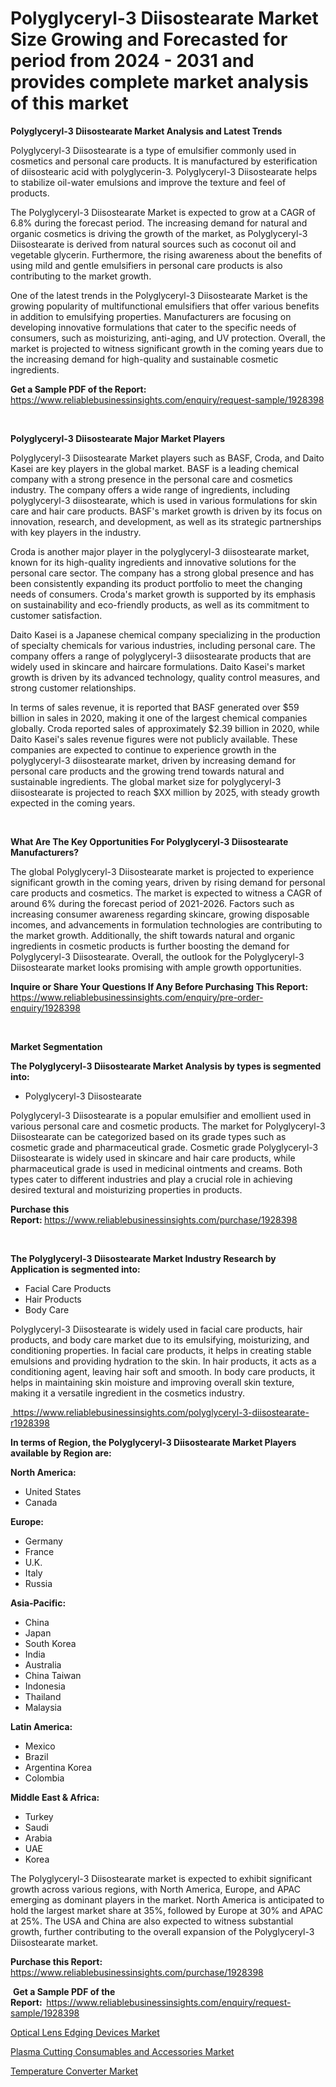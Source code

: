 <p><h1>Polyglyceryl-3 Diisostearate Market Size Growing and Forecasted for period from 2024 - 2031 and provides complete market analysis of this market</h1></p><p><strong>Polyglyceryl-3 Diisostearate Market Analysis and Latest Trends</strong></p>
<p><p>Polyglyceryl-3 Diisostearate is a type of emulsifier commonly used in cosmetics and personal care products. It is manufactured by esterification of diisostearic acid with polyglycerin-3. Polyglyceryl-3 Diisostearate helps to stabilize oil-water emulsions and improve the texture and feel of products.</p><p>The Polyglyceryl-3 Diisostearate Market is expected to grow at a CAGR of 6.8% during the forecast period. The increasing demand for natural and organic cosmetics is driving the growth of the market, as Polyglyceryl-3 Diisostearate is derived from natural sources such as coconut oil and vegetable glycerin. Furthermore, the rising awareness about the benefits of using mild and gentle emulsifiers in personal care products is also contributing to the market growth.</p><p>One of the latest trends in the Polyglyceryl-3 Diisostearate Market is the growing popularity of multifunctional emulsifiers that offer various benefits in addition to emulsifying properties. Manufacturers are focusing on developing innovative formulations that cater to the specific needs of consumers, such as moisturizing, anti-aging, and UV protection. Overall, the market is projected to witness significant growth in the coming years due to the increasing demand for high-quality and sustainable cosmetic ingredients.</p></p>
<p><strong>Get a Sample PDF of the Report:&nbsp;</strong> <a href="https://www.reliablebusinessinsights.com/enquiry/request-sample/1928398">https://www.reliablebusinessinsights.com/enquiry/request-sample/1928398</a></p>
<p>&nbsp;</p>
<p><strong>Polyglyceryl-3 Diisostearate Major Market Players</strong></p>
<p><p>Polyglyceryl-3 Diisostearate Market players such as BASF, Croda, and Daito Kasei are key players in the global market. BASF is a leading chemical company with a strong presence in the personal care and cosmetics industry. The company offers a wide range of ingredients, including polyglyceryl-3 diisostearate, which is used in various formulations for skin care and hair care products. BASF's market growth is driven by its focus on innovation, research, and development, as well as its strategic partnerships with key players in the industry.</p><p>Croda is another major player in the polyglyceryl-3 diisostearate market, known for its high-quality ingredients and innovative solutions for the personal care sector. The company has a strong global presence and has been consistently expanding its product portfolio to meet the changing needs of consumers. Croda's market growth is supported by its emphasis on sustainability and eco-friendly products, as well as its commitment to customer satisfaction.</p><p>Daito Kasei is a Japanese chemical company specializing in the production of specialty chemicals for various industries, including personal care. The company offers a range of polyglyceryl-3 diisostearate products that are widely used in skincare and haircare formulations. Daito Kasei's market growth is driven by its advanced technology, quality control measures, and strong customer relationships.</p><p>In terms of sales revenue, it is reported that BASF generated over $59 billion in sales in 2020, making it one of the largest chemical companies globally. Croda reported sales of approximately $2.39 billion in 2020, while Daito Kasei's sales revenue figures were not publicly available. These companies are expected to continue to experience growth in the polyglyceryl-3 diisostearate market, driven by increasing demand for personal care products and the growing trend towards natural and sustainable ingredients. The global market size for polyglyceryl-3 diisostearate is projected to reach $XX million by 2025, with steady growth expected in the coming years.</p></p>
<p>&nbsp;</p>
<p><strong>What Are The Key Opportunities For Polyglyceryl-3 Diisostearate Manufacturers?</strong></p>
<p><p>The global Polyglyceryl-3 Diisostearate market is projected to experience significant growth in the coming years, driven by rising demand for personal care products and cosmetics. The market is expected to witness a CAGR of around 6% during the forecast period of 2021-2026. Factors such as increasing consumer awareness regarding skincare, growing disposable incomes, and advancements in formulation technologies are contributing to the market growth. Additionally, the shift towards natural and organic ingredients in cosmetic products is further boosting the demand for Polyglyceryl-3 Diisostearate. Overall, the outlook for the Polyglyceryl-3 Diisostearate market looks promising with ample growth opportunities.</p></p>
<p><strong>Inquire or Share Your Questions If Any Before Purchasing This Report:</strong> <a href="https://www.reliablebusinessinsights.com/enquiry/pre-order-enquiry/1928398">https://www.reliablebusinessinsights.com/enquiry/pre-order-enquiry/1928398</a></p>
<p>&nbsp;</p>
<p><strong>Market Segmentation</strong></p>
<p><strong>The Polyglyceryl-3 Diisostearate Market Analysis by types is segmented into:</strong></p>
<p><ul><li>Polyglyceryl-3 Diisostearate</li></ul></p>
<p><p>Polyglyceryl-3 Diisostearate is a popular emulsifier and emollient used in various personal care and cosmetic products. The market for Polyglyceryl-3 Diisostearate can be categorized based on its grade types such as cosmetic grade and pharmaceutical grade. Cosmetic grade Polyglyceryl-3 Diisostearate is widely used in skincare and hair care products, while pharmaceutical grade is used in medicinal ointments and creams. Both types cater to different industries and play a crucial role in achieving desired textural and moisturizing properties in products.</p></p>
<p><strong>Purchase this Report:&nbsp;</strong><a href="https://www.reliablebusinessinsights.com/purchase/1928398">https://www.reliablebusinessinsights.com/purchase/1928398</a></p>
<p>&nbsp;</p>
<p><strong>The Polyglyceryl-3 Diisostearate Market Industry Research by Application is segmented into:</strong></p>
<p><ul><li>Facial Care Products</li><li>Hair Products</li><li>Body Care</li></ul></p>
<p><p>Polyglyceryl-3 Diisostearate is widely used in facial care products, hair products, and body care market due to its emulsifying, moisturizing, and conditioning properties. In facial care products, it helps in creating stable emulsions and providing hydration to the skin. In hair products, it acts as a conditioning agent, leaving hair soft and smooth. In body care products, it helps in maintaining skin moisture and improving overall skin texture, making it a versatile ingredient in the cosmetics industry.</p></p>
<p><a href="https://www.reliablebusinessinsights.com/polyglyceryl-3-diisostearate-r1928398">&nbsp;https://www.reliablebusinessinsights.com/polyglyceryl-3-diisostearate-r1928398</a></p>
<p><strong>In terms of Region, the Polyglyceryl-3 Diisostearate Market Players available by Region are:</strong></p>
<p>
    <p> <strong> North America: </strong>
        <ul>
            <li>United States</li>
            <li>Canada</li>
        </ul>
        </p> 
    <p> <strong> Europe: </strong>
        <ul>
            <li>Germany</li>
            <li>France</li>
            <li>U.K.</li>
            <li>Italy</li>
            <li>Russia</li>
        </ul>
        </p> 
    <p> <strong> Asia-Pacific: </strong>
        <ul>
            <li>China</li>
            <li>Japan</li>
            <li>South Korea</li>
            <li>India</li>
            <li>Australia</li>
            <li>China Taiwan</li>
            <li>Indonesia</li>
            <li>Thailand</li>
            <li>Malaysia</li>
        </ul>
        </p> 
    <p> <strong> Latin America: </strong>
        <ul>
            <li>Mexico</li>
            <li>Brazil</li>
            <li>Argentina Korea</li>
            <li>Colombia</li>
        </ul>
        </p> 
    <p> <strong> Middle East & Africa: </strong>
        <ul>
            <li>Turkey</li>
            <li>Saudi</li>
            <li>Arabia</li>
            <li>UAE</li>
            <li>Korea</li>
        </ul>
    </p>
    </p>
<p><p>The Polyglyceryl-3 Diisostearate market is expected to exhibit significant growth across various regions, with North America, Europe, and APAC emerging as dominant players in the market. North America is anticipated to hold the largest market share at 35%, followed by Europe at 30% and APAC at 25%. The USA and China are also expected to witness substantial growth, further contributing to the overall expansion of the Polyglyceryl-3 Diisostearate market.</p></p>
<p><strong>Purchase this Report: </strong><a href="https://www.reliablebusinessinsights.com/purchase/1928398">https://www.reliablebusinessinsights.com/purchase/1928398</a></p>
<p>&nbsp;<strong>Get a Sample PDF of the Report:&nbsp;&nbsp;</strong><a href="https://www.reliablebusinessinsights.com/enquiry/request-sample/1928398">https://www.reliablebusinessinsights.com/enquiry/request-sample/1928398</a></p>
<p><strong></strong></p>
<p><p><a href="https://github.com/nandosuryapratama/Market-Research-Report-List-1/blob/main/optical-lens-edging-devices-market.md">Optical Lens Edging Devices Market</a></p><p><a href="https://github.com/rionkhanvai01/Market-Research-Report-List-1/blob/main/plasma-cutting-consumables-and-accessories-market.md">Plasma Cutting Consumables and Accessories Market</a></p><p><a href="https://github.com/haleemasakdiya1/Market-Research-Report-List-1/blob/main/temperature-converter-market.md">Temperature Converter Market</a></p></p>